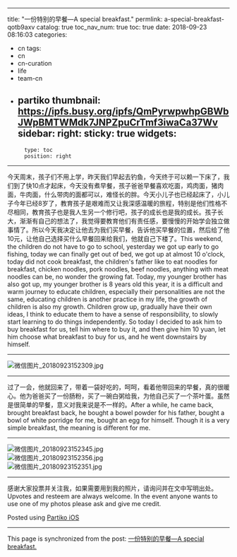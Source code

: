 
---
title: "一份特别的早餐—A special breakfast."
permlink: a-special-breakfast-qotb9axv
catalog: true
toc_nav_num: true
toc: true
date: 2018-09-23 08:16:03
categories:
- cn
tags:
- cn
- cn-curation
- life
- team-cn
- partiko
thumbnail: https://ipfs.busy.org/ipfs/QmPyrwpwhpGBWbJWpBMTWMdk7JNPZpuCrTmf3iwaCa37Wv
sidebar:
    right:
        sticky: true
widgets:
    -
        type: toc
        position: right
---


今天周末，孩子们不用上学，昨天我们早起去钓鱼，今天终于可以赖一下床了，我们到了快10点才起床，今天没有煮早餐，孩子爸爸早餐喜欢吃面，鸡肉面，猪肉面，牛肉面，什么带肉的面都可以，难怪长的胖。今天小儿子也已经起床了，小儿子今年已经8岁了，教育孩子是艰难而又让我深感温暖的旅程，特别是他们性格不尽相同，教育孩子也是我人生另一个修行吧，孩子的成长也是我的成长。孩子长大，渐渐有自己的想法了，我觉得要教育他们有责任感，要慢慢的开始学会独立做事情了。所以今天我决定让他去为我们买早餐，告诉他买早餐的位置，然后给了他10元，让他自己选择买什么早餐回来给我们，他就自己下楼了。This weekend, the children do not have to go to school, yesterday we got up early to go fishing, today we can finally get out of bed, we got up at almost 10 o'clock, today did not cook breakfast, the children's father like to eat noodles for breakfast, chicken noodles, pork noodles, beef noodles, anything with meat noodles can be, no wonder the growing fat. Today, my younger brother has also got up, my younger brother is 8 years old this year, it is a difficult and warm journey to educate children, especially their personalities are not the same, educating children is another practice in my life, the growth of children is also my growth. Children grow up, gradually have their own ideas, I think to educate them to have a sense of responsibility, to slowly start learning to do things independently. So today I decided to ask him to buy breakfast for us, tell him where to buy it, and then give him 10 yuan, let him choose what breakfast to buy for us, and he went downstairs by himself.<hr>![微信图片_20180923152309.jpg](https://ipfs.busy.org/ipfs/QmPyrwpwhpGBWbJWpBMTWMdk7JNPZpuCrTmf3iwaCa37Wv)<hr>过了一会，他就回来了，带着一袋好吃的，呵呵，看着他带回来的早餐，真的很暖心。他为爸爸买了一份肠粉，买了一碗白粥给我，为他自己买了一个茶叶蛋。虽然是很简单的早餐，意义对我来说是不一样的。After a while, he came back, brought breakfast back, he bought a bowel powder for his father, bought a bowl of white porridge for me, bought an egg for himself. Though it is a very simple breakfast, the meaning is different for me.<hr>![微信图片_20180923152345.jpg](https://ipfs.busy.org/ipfs/QmPJdkTtdnpuruVjXDup7HAh4vrq6N75Fe89zDvFeCwsFN)<br>![微信图片_20180923152356.jpg](https://ipfs.busy.org/ipfs/QmVSHWqNxLAzwhGd9C9Lp54G9buMSkufcgFkusSKS6EP4Y)<br>![微信图片_20180923152351.jpg](https://ipfs.busy.org/ipfs/QmdMDEGL9jCxUphVmphRgndeh4E6hrJ8afSyXTcnkKsvzB)<hr>感谢大家投票并关注我，如果需要用到我的照片，请询问并在文中写明出处。
Upvotes and resteem are always welcome. In the event anyone wants to use one of my photos please ask and give me credit.

Posted using [Partiko iOS](https://steemit.com/@partiko-ios)

- - -

This page is synchronized from the post: [一份特别的早餐—A special breakfast.](https://steemit.com/@cherryzz/a-special-breakfast-qotb9axv)

